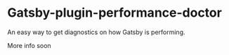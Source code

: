 # Gatsby-plugin-performance-doctor

An easy way to get diagnostics on how Gatsby is performing.

More info soon
